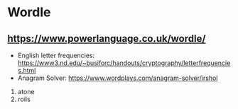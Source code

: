 # Wordle

## https://www.powerlanguage.co.uk/wordle/


- English letter frequencies: https://www3.nd.edu/~busiforc/handouts/cryptography/letterfrequencies.html
- Anagram Solver: https://www.wordplays.com/anagram-solver/irshol

1. atone
2. roils
